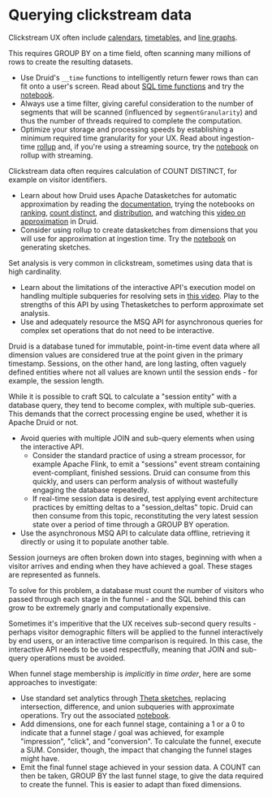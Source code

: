 # Querying clickstream data

Clickstream UX often include [calendars](https://datavizcatalogue.com/methods/calendar.html), [timetables](https://datavizcatalogue.com/methods/timetable.html), and [line graphs](https://datavizcatalogue.com/methods/line_graph.html).

This requires GROUP BY on a time field, often scanning many millions of rows to create the resulting datasets.

* Use Druid's `__time` functions to intelligently return fewer rows than can fit onto a user's screen. Read about [SQL time functions](https://druid.apache.org/docs/latest/querying/sql-scalar#date-and-time-functions) and try the [notebook](../../03-query/07-functions-datetime.ipynb).
* Always use a time filter, giving careful consideration to the number of segments that will be scanned (influenced by `segmentGranularity`) and thus the number of threads required to complete the computation.
* Optimize your storage and processing speeds by establishing a minimum required time granularity for your UX. Read about ingestion-time [rollup](https://druid.apache.org/docs/latest/ingestion/rollup/) and, if you're using a streaming source, try the [notebook](../../02-ingestion/16-native-groupby-rollup.ipynb) on rollup with streaming.

Clickstream data often requires calculation of COUNT DISTINCT, for example on visitor identifiers.

* Learn about how Druid uses Apache Datasketches for automatic approximation by reading the [documentation](https://druid.apache.org/docs/latest/querying/sql-translation#approximations), trying the notebooks on [ranking](../../03-query/02-approx-ranking.ipynb), [count distinct](../../03-query/03-approx-count-distinct.ipynb), and [distribution](../../03-query/04-approx-distribution.ipynb), and watching this [video on approximation](https://youtu.be/fSWwJs1gCvQ?list=PLDZysOZKycN7MZvNxQk_6RbwSJqjSrsNR) in Druid.
* Consider using rollup to create datasketches from dimensions that you will use for approximation at ingestion time. Try the [notebook](02-ingestion/03-generating-sketches.ipynb) on generating sketches.

Set analysis is very common in clickstream, sometimes using data that is high cardinality.

* Learn about the limitations of the interactive API's execution model on handling multiple subqueries for resolving sets in [this video](https://youtu.be/chnZmngXMsQ?list=PLDZysOZKycN7MZvNxQk_6RbwSJqjSrsNR). Play to the strengths of this API by using Thetasketches to perform approximate set analysis.
* Use and adequately resource the MSQ API for asynchronous queries for complex set operations that do not need to be interactive.

Druid is a database tuned for immutable, point-in-time event data where all dimension values are considered true at the point given in the primary timestamp. Sessions, on the other hand, are long lasting, often vaguely defined entities where not all values are known until the session ends - for example, the session length.

While it is possible to craft SQL to calculate a "session entity" with a database query, they tend to become complex, with multiple sub-queries. This demands that the correct processing engine be used, whether it is Apache Druid or not.

* Avoid queries with multiple JOIN and sub-query elements when using the interactive API.
   * Consider the standard practice of using a stream processor, for example Apache Flink, to emit a "sessions" event stream containing event-compliant, finished sessions. Druid can consume from this quickly, and users can perform analysis of without wastefully engaging the database repeatedly.
   * If real-time session data is desired, test applying event architecture practices by emitting deltas to a "session_deltas" topic. Druid can then consume from this topic, reconstituting the very latest session state over a period of time through a GROUP BY operation.
* Use the asynchronous MSQ API to calculate data offline, retrieving it directly or using it to populate another table.

Session journeys are often broken down into stages, beginning with when a visitor arrives and ending when they have achieved a goal. These stages are represented as funnels.

To solve for this problem, a database must count the number of visitors who passed through each stage in the funnel - and the SQL behind this can grow to be extremely gnarly and computationally expensive.

Sometimes it's imperitive that the UX receives sub-second query results - perhaps visitor demographic filters will be applied to the funnel interactively by end users, or an interactive time comparison is required. In this case, the interactive API needs to be used respectfully, meaning that JOIN and sub-query operations must be avoided.

When funnel stage membership is _implicitly_ in _time order_, here are some approaches to investigate:

* Use standard set analytics through [Theta sketches](https://druid.apache.org/docs/latest/querying/sql-scalar#theta-sketch-functions), replacing intersection, difference, and union subqueries with approximate operations. Try out the associated [notebook](03-query/03-approx-count-distinct.ipynb).
* Add dimensions, one for each funnel stage, containing a 1 or a 0 to indicate that a funnel stage / goal was achieved, for example "impression", "click", and "conversion". To calculate the funnel, execute a SUM. Consider, though, the impact that changing the funnel stages might have.
* Emit the final funnel stage achieved in your session data. A COUNT can then be taken, GROUP BY the last funnel stage, to give the data required to create the funnel. This is easier to adapt than fixed dimensions.
